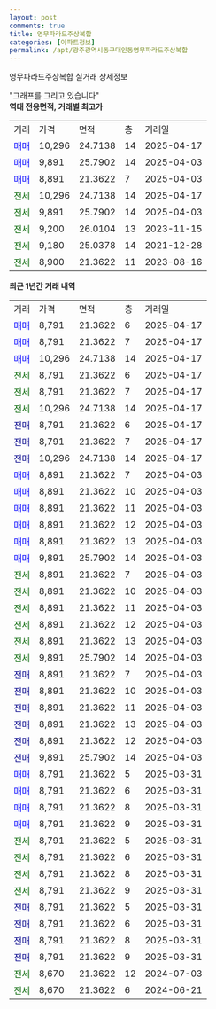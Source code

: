 ```yaml
---
layout: post
comments: true
title: 영무파라드주상복합
categories: [아파트정보]
permalink: /apt/광주광역시동구대인동영무파라드주상복합
---
```


영무파라드주상복합 실거래 상세정보

<script type="text/javascript">
  google.charts.load('current', {'packages':['line', 'corechart']});
  google.charts.setOnLoadCallback(drawChart);

  function drawChart() {
    var data = new google.visualization.DataTable();
    data.addColumn('date', '거래일');
    data.addColumn('number', "매매");
    data.addColumn('number', "전세");
    data.addColumn('number', "전매");

    data.addRows([[new Date(Date.parse("2025-04-17")), 8791, null, null], [new Date(Date.parse("2025-04-17")), 8791, null, null], [new Date(Date.parse("2025-04-17")), 10296, null, null], [new Date(Date.parse("2025-04-17")), null, 8791, null], [new Date(Date.parse("2025-04-17")), null, 8791, null], [new Date(Date.parse("2025-04-17")), null, 10296, null], [new Date(Date.parse("2025-04-17")), null, null, 8791], [new Date(Date.parse("2025-04-17")), null, null, 8791], [new Date(Date.parse("2025-04-17")), null, null, 10296], [new Date(Date.parse("2025-04-03")), 8891, null, null], [new Date(Date.parse("2025-04-03")), 8891, null, null], [new Date(Date.parse("2025-04-03")), 8891, null, null], [new Date(Date.parse("2025-04-03")), 8891, null, null], [new Date(Date.parse("2025-04-03")), 8891, null, null], [new Date(Date.parse("2025-04-03")), 9891, null, null], [new Date(Date.parse("2025-04-03")), null, 8891, null], [new Date(Date.parse("2025-04-03")), null, 8891, null], [new Date(Date.parse("2025-04-03")), null, 8891, null], [new Date(Date.parse("2025-04-03")), null, 8891, null], [new Date(Date.parse("2025-04-03")), null, 8891, null], [new Date(Date.parse("2025-04-03")), null, 9891, null], [new Date(Date.parse("2025-04-03")), null, null, 8891], [new Date(Date.parse("2025-04-03")), null, null, 8891], [new Date(Date.parse("2025-04-03")), null, null, 8891], [new Date(Date.parse("2025-04-03")), null, null, 8891], [new Date(Date.parse("2025-04-03")), null, null, 8891], [new Date(Date.parse("2025-04-03")), null, null, 9891], [new Date(Date.parse("2025-03-31")), 8791, null, null], [new Date(Date.parse("2025-03-31")), 8791, null, null], [new Date(Date.parse("2025-03-31")), 8791, null, null], [new Date(Date.parse("2025-03-31")), 8791, null, null], [new Date(Date.parse("2025-03-31")), null, 8791, null], [new Date(Date.parse("2025-03-31")), null, 8791, null], [new Date(Date.parse("2025-03-31")), null, 8791, null], [new Date(Date.parse("2025-03-31")), null, 8791, null], [new Date(Date.parse("2025-03-31")), null, null, 8791], [new Date(Date.parse("2025-03-31")), null, null, 8791], [new Date(Date.parse("2025-03-31")), null, null, 8791], [new Date(Date.parse("2025-03-31")), null, null, 8791], [new Date(Date.parse("2024-07-03")), null, 8670, null], [new Date(Date.parse("2024-06-21")), null, 8670, null]]);

    var options = {
      hAxis: {
        format: 'yyyy/MM/dd'
      },    
      lineWidth: 0,
      pointsVisible: true,    
      title: '최근 1년간 유형별 실거래가 분포',
      legend: { position: 'bottom' }
    };

    var formatter = new google.visualization.NumberFormat({pattern:'###,###'} );
    formatter.format(data, 1);
    formatter.format(data, 2);
    
    setTimeout(function() {
        var chart = new google.visualization.LineChart(document.getElementById('columnchart_material'));
        chart.draw(data, (options));
        document.getElementById('loading').style.display = 'none';
    }, 200);
  }
</script>


<div id="loading" style="z-index:20; display: block; margin-left: 0px">"그래프를 그리고 있습니다"</div>
<div id="columnchart_material" style="width: 95%; margin-left: 0px; display: block"></div>
<!-- contents start -->
<b>역대 전용면적, 거래별 최고가</b>
<table class="sortable">
    <tr>
      <td>거래</td>
      <td>가격</td>
      <td>면적</td>
      <td>층</td>
      <td>거래일</td>
    </tr>
        <tr>
          <td><a style="color: blue">매매</a></td>
          <td>10,296</td>
          <td>24.7138</td>
          <td>14</td>
          <td>2025-04-17</td>
        </tr>            <tr>
          <td><a style="color: blue">매매</a></td>
          <td>9,891</td>
          <td>25.7902</td>
          <td>14</td>
          <td>2025-04-03</td>
        </tr>            <tr>
          <td><a style="color: blue">매매</a></td>
          <td>8,891</td>
          <td>21.3622</td>
          <td>7</td>
          <td>2025-04-03</td>
        </tr>        
        <tr>
              <td><a style="color: darkgreen">전세</a></td>
              <td>10,296</td>
              <td>24.7138</td>
              <td>14</td>
              <td>2025-04-17</td>
            </tr>            <tr>
              <td><a style="color: darkgreen">전세</a></td>
              <td>9,891</td>
              <td>25.7902</td>
              <td>14</td>
              <td>2025-04-03</td>
            </tr>            <tr>
              <td><a style="color: darkgreen">전세</a></td>
              <td>9,200</td>
              <td>26.0104</td>
              <td>13</td>
              <td>2023-11-15</td>
            </tr>            <tr>
              <td><a style="color: darkgreen">전세</a></td>
              <td>9,180</td>
              <td>25.0378</td>
              <td>14</td>
              <td>2021-12-28</td>
            </tr>            <tr>
              <td><a style="color: darkgreen">전세</a></td>
              <td>8,900</td>
              <td>21.3622</td>
              <td>11</td>
              <td>2023-08-16</td>
            </tr>        
    
</table>

<b>최근 1년간 거래 내역</b>

<table class="sortable">
    <tr>
      <td>거래</td>
      <td>가격</td>
      <td>면적</td>
      <td>층</td>
      <td>거래일</td>
    </tr>
    <tr>
      <td><a style="color: blue">매매</a></td>
      <td>8,791</td>
      <td>21.3622</td>
      <td>6</td>
      <td>2025-04-17</td>
    </tr>          <tr>
      <td><a style="color: blue">매매</a></td>
      <td>8,791</td>
      <td>21.3622</td>
      <td>7</td>
      <td>2025-04-17</td>
    </tr>          <tr>
      <td><a style="color: blue">매매</a></td>
      <td>10,296</td>
      <td>24.7138</td>
      <td>14</td>
      <td>2025-04-17</td>
    </tr>          <tr>
      <td><a style="color: darkgreen">전세</a></td>
      <td>8,791</td>
      <td>21.3622</td>
      <td>6</td>
      <td>2025-04-17</td>
    </tr>          <tr>
      <td><a style="color: darkgreen">전세</a></td>
      <td>8,791</td>
      <td>21.3622</td>
      <td>7</td>
      <td>2025-04-17</td>
    </tr>          <tr>
      <td><a style="color: darkgreen">전세</a></td>
      <td>10,296</td>
      <td>24.7138</td>
      <td>14</td>
      <td>2025-04-17</td>
    </tr>          <tr>
      <td><a style="color: darkblue">전매</a></td>
      <td>8,791</td>
      <td>21.3622</td>
      <td>6</td>
      <td>2025-04-17</td>
    </tr>          <tr>
      <td><a style="color: darkblue">전매</a></td>
      <td>8,791</td>
      <td>21.3622</td>
      <td>7</td>
      <td>2025-04-17</td>
    </tr>          <tr>
      <td><a style="color: darkblue">전매</a></td>
      <td>10,296</td>
      <td>24.7138</td>
      <td>14</td>
      <td>2025-04-17</td>
    </tr>          <tr>
      <td><a style="color: blue">매매</a></td>
      <td>8,891</td>
      <td>21.3622</td>
      <td>7</td>
      <td>2025-04-03</td>
    </tr>          <tr>
      <td><a style="color: blue">매매</a></td>
      <td>8,891</td>
      <td>21.3622</td>
      <td>10</td>
      <td>2025-04-03</td>
    </tr>          <tr>
      <td><a style="color: blue">매매</a></td>
      <td>8,891</td>
      <td>21.3622</td>
      <td>11</td>
      <td>2025-04-03</td>
    </tr>          <tr>
      <td><a style="color: blue">매매</a></td>
      <td>8,891</td>
      <td>21.3622</td>
      <td>12</td>
      <td>2025-04-03</td>
    </tr>          <tr>
      <td><a style="color: blue">매매</a></td>
      <td>8,891</td>
      <td>21.3622</td>
      <td>13</td>
      <td>2025-04-03</td>
    </tr>          <tr>
      <td><a style="color: blue">매매</a></td>
      <td>9,891</td>
      <td>25.7902</td>
      <td>14</td>
      <td>2025-04-03</td>
    </tr>          <tr>
      <td><a style="color: darkgreen">전세</a></td>
      <td>8,891</td>
      <td>21.3622</td>
      <td>7</td>
      <td>2025-04-03</td>
    </tr>          <tr>
      <td><a style="color: darkgreen">전세</a></td>
      <td>8,891</td>
      <td>21.3622</td>
      <td>10</td>
      <td>2025-04-03</td>
    </tr>          <tr>
      <td><a style="color: darkgreen">전세</a></td>
      <td>8,891</td>
      <td>21.3622</td>
      <td>11</td>
      <td>2025-04-03</td>
    </tr>          <tr>
      <td><a style="color: darkgreen">전세</a></td>
      <td>8,891</td>
      <td>21.3622</td>
      <td>12</td>
      <td>2025-04-03</td>
    </tr>          <tr>
      <td><a style="color: darkgreen">전세</a></td>
      <td>8,891</td>
      <td>21.3622</td>
      <td>13</td>
      <td>2025-04-03</td>
    </tr>          <tr>
      <td><a style="color: darkgreen">전세</a></td>
      <td>9,891</td>
      <td>25.7902</td>
      <td>14</td>
      <td>2025-04-03</td>
    </tr>          <tr>
      <td><a style="color: darkblue">전매</a></td>
      <td>8,891</td>
      <td>21.3622</td>
      <td>7</td>
      <td>2025-04-03</td>
    </tr>          <tr>
      <td><a style="color: darkblue">전매</a></td>
      <td>8,891</td>
      <td>21.3622</td>
      <td>10</td>
      <td>2025-04-03</td>
    </tr>          <tr>
      <td><a style="color: darkblue">전매</a></td>
      <td>8,891</td>
      <td>21.3622</td>
      <td>11</td>
      <td>2025-04-03</td>
    </tr>          <tr>
      <td><a style="color: darkblue">전매</a></td>
      <td>8,891</td>
      <td>21.3622</td>
      <td>13</td>
      <td>2025-04-03</td>
    </tr>          <tr>
      <td><a style="color: darkblue">전매</a></td>
      <td>8,891</td>
      <td>21.3622</td>
      <td>12</td>
      <td>2025-04-03</td>
    </tr>          <tr>
      <td><a style="color: darkblue">전매</a></td>
      <td>9,891</td>
      <td>25.7902</td>
      <td>14</td>
      <td>2025-04-03</td>
    </tr>          <tr>
      <td><a style="color: blue">매매</a></td>
      <td>8,791</td>
      <td>21.3622</td>
      <td>5</td>
      <td>2025-03-31</td>
    </tr>          <tr>
      <td><a style="color: blue">매매</a></td>
      <td>8,791</td>
      <td>21.3622</td>
      <td>6</td>
      <td>2025-03-31</td>
    </tr>          <tr>
      <td><a style="color: blue">매매</a></td>
      <td>8,791</td>
      <td>21.3622</td>
      <td>8</td>
      <td>2025-03-31</td>
    </tr>          <tr>
      <td><a style="color: blue">매매</a></td>
      <td>8,791</td>
      <td>21.3622</td>
      <td>9</td>
      <td>2025-03-31</td>
    </tr>          <tr>
      <td><a style="color: darkgreen">전세</a></td>
      <td>8,791</td>
      <td>21.3622</td>
      <td>5</td>
      <td>2025-03-31</td>
    </tr>          <tr>
      <td><a style="color: darkgreen">전세</a></td>
      <td>8,791</td>
      <td>21.3622</td>
      <td>6</td>
      <td>2025-03-31</td>
    </tr>          <tr>
      <td><a style="color: darkgreen">전세</a></td>
      <td>8,791</td>
      <td>21.3622</td>
      <td>8</td>
      <td>2025-03-31</td>
    </tr>          <tr>
      <td><a style="color: darkgreen">전세</a></td>
      <td>8,791</td>
      <td>21.3622</td>
      <td>9</td>
      <td>2025-03-31</td>
    </tr>          <tr>
      <td><a style="color: darkblue">전매</a></td>
      <td>8,791</td>
      <td>21.3622</td>
      <td>5</td>
      <td>2025-03-31</td>
    </tr>          <tr>
      <td><a style="color: darkblue">전매</a></td>
      <td>8,791</td>
      <td>21.3622</td>
      <td>6</td>
      <td>2025-03-31</td>
    </tr>          <tr>
      <td><a style="color: darkblue">전매</a></td>
      <td>8,791</td>
      <td>21.3622</td>
      <td>8</td>
      <td>2025-03-31</td>
    </tr>          <tr>
      <td><a style="color: darkblue">전매</a></td>
      <td>8,791</td>
      <td>21.3622</td>
      <td>9</td>
      <td>2025-03-31</td>
    </tr>          <tr>
      <td><a style="color: darkgreen">전세</a></td>
      <td>8,670</td>
      <td>21.3622</td>
      <td>12</td>
      <td>2024-07-03</td>
    </tr>          <tr>
      <td><a style="color: darkgreen">전세</a></td>
      <td>8,670</td>
      <td>21.3622</td>
      <td>6</td>
      <td>2024-06-21</td>
    </tr>      </table>
<!-- contents end -->    

